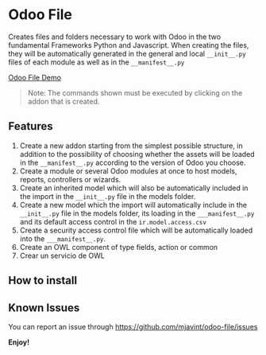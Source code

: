 # Odoo File

Creates files and folders necessary to work with Odoo in the two fundamental Frameworks Python and Javascript. When creating the files, they will be automatically generated in the general and local `__init__.py` files of each module as well as in the `__manifest__.py`

[Odoo File Demo](demo.gif)

> Note: The commands shown must be executed by clicking on the addon that is created.

## Features

1. Create a new addon starting from the simplest possible structure, in addition to the possibility of choosing whether the assets will be loaded in the `__manifest__.py` according to the version of Odoo you choose.
2. Create a module or several Odoo modules at once to host models, reports, controllers or wizards.
3. Create an inherited model which will also be automatically included in the import in the `__init__.py` file in the models folder.
4. Create a new model which the import will automatically include in the `__init__.py` file in the models folder, its loading in the `___manifest__.py` and its default access control in the `ir.model.access.csv`
5. Create a security access control file which will be automatically loaded into the `___manifest__.py`.
6. Create an OWL component of type fields, action or common
7. Crear un servicio de OWL

## How to install

## Known Issues

You can report an issue through <https://github.com/mjavint/odoo-file/issues>

**Enjoy!**

